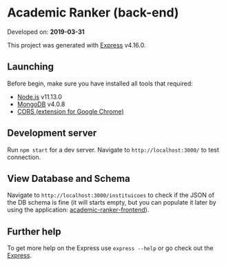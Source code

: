 # Academic Ranker (back-end)

Developed on: **2019-03-31**

This project was generated with [Express](https://github.com/expressjs/generator) v4.16.0.

## Launching

Before begin, make sure you have installed all tools that required:
* [Node.js](https://nodejs.org/en/) v11.13.0
* [MongoDB](https://docs.mongodb.com/manual/installation/) v4.0.8
* [CORS (extension for Google Chrome)](https://chrome.google.com/webstore/detail/allow-control-allow-origi/nlfbmbojpeacfghkpbjhddihlkkiljbi)

## Development server

Run `npm start` for a dev server. Navigate to `http://localhost:3000/` to test connection.

## View Database and Schema

Navigate to `http://localhost:3000/instituicoes` to check if the JSON of the DB schema is fine (it will starts empty, but you can populate it later by using the application: [academic-ranker-frontend](https://github.com/aadmaquino/academic-ranker-frontend)).

## Further help

To get more help on the Express use `express --help` or go check out the [Express](https://github.com/expressjs/generator/blob/master/README.md).
